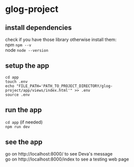 # glog-project
## install dependencies
check if you have those library otherwise install them:  
npm `npm --v`  
node `node --version`  

## setup the app
```
cd app
touch .env
echo "FILE_PATH='PATH_TO_PROJECT_DIRECTORY/glog-project/app/views/index.html'" >> .env
source .env
```  

## run the app
`cd app` (if needed)  
`npm run dev`  

## see the app
go on http://localhost:8000/ to see Deva's message  
go on http://localhost:8000/index to see a testing web page
